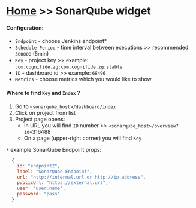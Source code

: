 # [Home](/cogboard/) >> SonarQube widget

#### Configuration:
* `Endpoint` - choose Jenkins endpoint*
* `Schedule Period` - time interval between executions >> recommended: `300000` (5min)
* `Key` - project key >> example: `com.cognifide.zg:com.cognifide.zg:stable`
* `ID` - dashboard id >> example: `68496`
* `Metrics` - choose metrics which you would like to show

#### Where to find `Key` and `Index` ?
1. Go to `<sonarqube_host>/dashboard/index`
2. Click on project from list
3. Project page opens:  
   * In URL you will find `ID` number >> `<sonarqube_host>/overview?id=`316488`  
   * On a page (upper-right corner) you will find `Key`

`*` example SonarQube Endpoint props:
```js
  {
    id: "endpoint2",
    label: "SonarQube Endpoint",
    url: "http://internal.url or http://ip.address",
    publicUrl: "https://external.url",
    user: "user.name",
    password: "pass"
  }
```